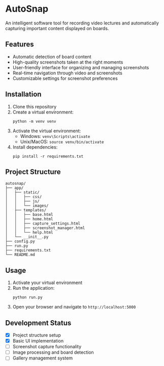 # AutoSnap

An intelligent software tool for recording video lectures and automatically capturing important content displayed on boards.

## Features

- Automatic detection of board content
- High-quality screenshots taken at the right moments
- User-friendly interface for organizing and managing screenshots
- Real-time navigation through video and screenshots
- Customizable settings for screenshot preferences

## Installation

1. Clone this repository
2. Create a virtual environment:
   ```
   python -m venv venv
   ```
3. Activate the virtual environment:
   - Windows: `venv\Scripts\activate`
   - Unix/MacOS: `source venv/bin/activate`
4. Install dependencies:
   ```
   pip install -r requirements.txt
   ```

## Project Structure

```
autosnap/
├── app/
│   ├── static/
│   │   ├── css/
│   │   ├── js/
│   │   └── images/
│   ├── templates/
│   │   ├── base.html
│   │   ├── home.html
│   │   ├── capture_settings.html
│   │   ├── screenshot_manager.html
│   │   └── help.html
│   └── __init__.py
├── config.py
├── run.py
├── requirements.txt
└── README.md
```

## Usage

1. Activate your virtual environment
2. Run the application:
   ```
   python run.py
   ```
3. Open your browser and navigate to `http://localhost:5000`

## Development Status

- [x] Project structure setup
- [x] Basic UI implementation
- [ ] Screenshot capture functionality
- [ ] Image processing and board detection
- [ ] Gallery management system
